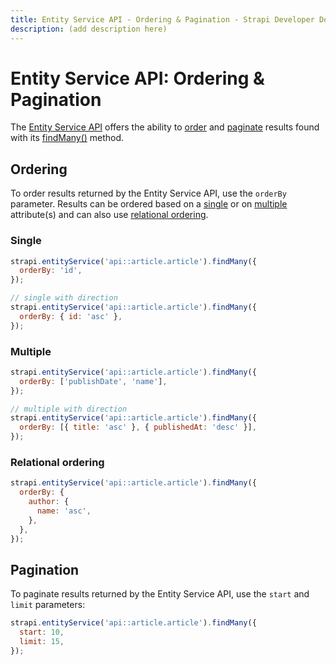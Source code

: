 ```yaml
---
title: Entity Service API - Ordering & Pagination - Strapi Developer Documentation
description: (add description here)
---
```

<!-- TODO: update SEO tags -->

# Entity Service API: Ordering & Pagination

The [Entity Service API](/developer-docs/latest/developer-resources/database-apis-reference/entity-service-api.md) offers the ability to [order](#ordering) and [paginate](#pagination) results found with its [findMany()](/developer-docs/latest/developer-resources/database-apis-reference/entity-service/crud.html#findmany) method.

## Ordering

To order results returned by the Entity Service API, use the `orderBy` parameter. Results can be ordered based on a [single](#single) or on [multiple](#multiple) attribute(s) and can also use [relational ordering](#relational-ordering).

### Single

```js
strapi.entityService('api::article.article').findMany({
  orderBy: 'id',
});

// single with direction
strapi.entityService('api::article.article').findMany({
  orderBy: { id: 'asc' },
});
```

### Multiple

```js
strapi.entityService('api::article.article').findMany({
  orderBy: ['publishDate', 'name'],
});

// multiple with direction
strapi.entityService('api::article.article').findMany({
  orderBy: [{ title: 'asc' }, { publishedAt: 'desc' }],
});
```

### Relational ordering

```js
strapi.entityService('api::article.article').findMany({
  orderBy: {
    author: {
      name: 'asc',
    },
  },
});
```

## Pagination

To paginate results returned by the Entity Service API, use the `start` and `limit` parameters:

```js
strapi.entityService('api::article.article').findMany({
  start: 10,
  limit: 15,
});
```
